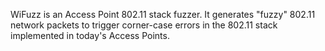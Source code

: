 WiFuzz is an Access Point 802.11 stack fuzzer. It generates "fuzzy" 802.11 network packets to trigger corner-case errors in the 802.11 stack implemented in today's Access Points.